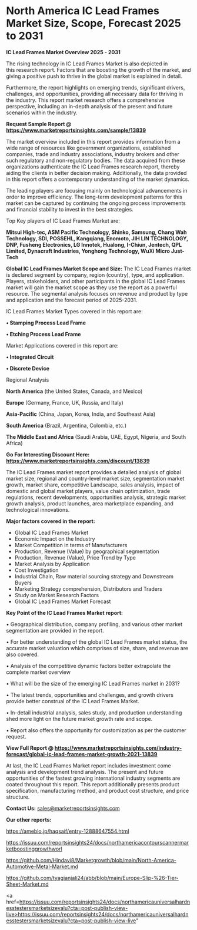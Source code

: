 # North America IC Lead Frames Market Size, Scope, Forecast 2025 to 2031

<Strong> IC Lead Frames Market Overview 2025 - 2031</strong>

The rising technology in IC Lead Frames Market is also depicted in this research report. Factors that are boosting the growth of the market, and giving a positive push to thrive in the global market is explained in detail.

Furthermore, the report highlights on emerging trends, significant drivers, challenges, and opportunities, providing all necessary data for thriving in the industry. This report market research offers a comprehensive perspective, including an in-depth analysis of the present and future scenarios within the industry.

<strong>Request Sample Report @ <a href=https://www.marketreportsinsights.com/sample/13839>https://www.marketreportsinsights.com/sample/13839</a></strong>

The market overview included in this report provides information from a wide range of resources like government organizations, established companies, trade and industry associations, industry brokers and other such regulatory and non-regulatory bodies. The data acquired from these organizations authenticate the IC Lead Frames research report, thereby aiding the clients in better decision making. Additionally, the data provided in this report offers a contemporary understanding of the market dynamics.

The leading players are focusing mainly on technological advancements in order to improve efficiency. The long-term development patterns for this market can be captured by continuing the ongoing process improvements and financial stability to invest in the best strategies.

Top Key players of IC Lead Frames Market are:

<strong>Mitsui High-tec, ASM Pacific Technology, Shinko, Samsung, Chang Wah Technology, SDI, POSSEHL, Kangqiang, Enomoto, JIH LIN TECHNOLOGY, DNP, Fusheng Electronics, LG Innotek, Hualong, I-Chiun, Jentech, QPL Limited, Dynacraft Industries, Yonghong Technology, WuXi Micro Just-Tech</strong>

<strong><b>Global IC Lead Frames Market Scope and Size:</b></strong>
The IC Lead Frames market is declared segment by company, region (country), type, and application. Players, stakeholders, and other participants in the global IC Lead Frames market will gain the market scope as they use the report as a powerful resource. The segmental analysis focuses on revenue and product by type and application and the forecast period of 2025-2031.

IC Lead Frames Market Types covered in this report are:

<strong>• Stamping Process Lead Frame

• Etching Process Lead Frame</strong>

Market Applications covered in this report are:

<strong>• Integrated Circuit

• Discrete Device</strong> 

Regional Analysis

<strong>North America</strong> (the United States, Canada, and Mexico)

<strong>Europe</strong> (Germany, France, UK, Russia, and Italy)

<strong>Asia-Pacific</strong> (China, Japan, Korea, India, and Southeast Asia)

<strong>South America</strong> (Brazil, Argentina, Colombia, etc.)

<strong>The Middle East and Africa</strong> (Saudi Arabia, UAE, Egypt, Nigeria, and South Africa)

<strong>Go For Interesting Discount Here: <a href=https://www.marketreportsinsights.com/discount/13839>https://www.marketreportsinsights.com/discount/13839</a></strong>

The IC Lead Frames market report provides a detailed analysis of global market size, regional and country-level market size, segmentation market growth, market share, competitive Landscape, sales analysis, impact of domestic and global market players, value chain optimization, trade regulations, recent developments, opportunities analysis, strategic market growth analysis, product launches, area marketplace expanding, and technological innovations.

<strong><b>Major factors covered in the report:</b></strong>
<ul>
  <li>Global IC Lead Frames Market </li>
  <li>Economic Impact on the Industry</li>
  <li>Market Competition in terms of Manufacturers</li>
  <li>Production, Revenue (Value) by geographical segmentation</li>
  <li>Production, Revenue (Value), Price Trend by Type</li>
  <li>Market Analysis by Application</li>
  <li>Cost Investigation</li>
  <li>Industrial Chain, Raw material sourcing strategy and Downstream Buyers</li>
  <li>Marketing Strategy comprehension, Distributors and Traders</li>
  <li>Study on Market Research Factors</li>
  <li>Global IC Lead Frames Market Forecast</li>
</ul>

<strong><b>Key Point of the IC Lead Frames Market report:</b></strong>

• Geographical distribution, company profiling, and various other market segmentation are provided in the report.

• For better understanding of the global IC Lead Frames market status, the accurate market valuation which comprises of size, share, and revenue are also covered.

• Analysis of the competitive dynamic factors better extrapolate the complete market overview

• What will be the size of the emerging IC Lead Frames market in 2031?

• The latest trends, opportunities and challenges, and growth drivers provide better construal of the IC Lead Frames Market.

• In-detail industrial analysis, sales study, and production understanding shed more light on the future market growth rate and scope.

• Report also offers the opportunity for customization as per the customer request.

<strong><b>View Full Report @ <a href=https://www.marketreportsinsights.com/industry-forecast/global-ic-lead-frames-market-growth-2021-13839>https://www.marketreportsinsights.com/industry-forecast/global-ic-lead-frames-market-growth-2021-13839</a></b></strong>


At last, the IC Lead Frames Market report includes investment come analysis and development trend analysis. The present and future opportunities of the fastest growing international industry segments are coated throughout this report. This report additionally presents product specification, manufacturing method, and product cost structure, and price structure.

<strong>Contact Us:</strong>
sales@marketreportsinsights.com

<strong>Our other reports:</strong>

<a href=https://ameblo.jp/haqsaif/entry-12888647554.html>https://ameblo.jp/haqsaif/entry-12888647554.html</a>

<a href=https://issuu.com/reportsinsights24/docs/northamericacontourscannermarketboostinggrowthworl>https://issuu.com/reportsinsights24/docs/northamericacontourscannermarketboostinggrowthworl</a>

<a href=https://github.com/Hindavi8/Marketgrowth/blob/main/North-America-Automotive-Metal-Market.md>https://github.com/Hindavi8/Marketgrowth/blob/main/North-America-Automotive-Metal-Market.md</a>

<a href=https://github.com/tyagianjali24/abb/blob/main/Europe-Slip-%26-Tier-Sheet-Market.md>https://github.com/tyagianjali24/abb/blob/main/Europe-Slip-%26-Tier-Sheet-Market.md</a>

<a href=https://issuu.com/reportsinsights24/docs/northamericauniversalhardnesstestersmarketsizevalu?cta=post-publish-view-live>https://issuu.com/reportsinsights24/docs/northamericauniversalhardnesstestersmarketsizevalu?cta=post-publish-view-live</a>"
